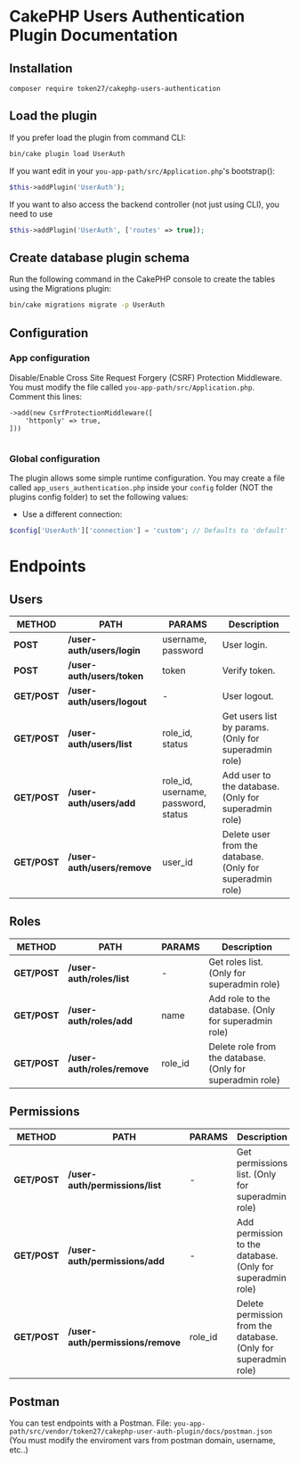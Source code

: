 # CakePHP Users Authentication Plugin Documentation


## Installation
```
composer require token27/cakephp-users-authentication
```

## Load the plugin
If you prefer load the plugin from command CLI:
```sh
bin/cake plugin load UserAuth
```

If you want edit in your `you-app-path/src/Application.php`'s bootstrap():
```php
$this->addPlugin('UserAuth');
```

If you want to also access the backend controller (not just using CLI), you need to use
```php
$this->addPlugin('UserAuth', ['routes' => true]);
```

## Create database plugin schema
Run the following command in the CakePHP console to create the tables using the Migrations plugin:
```sh
bin/cake migrations migrate -p UserAuth
```

## Configuration

### App configuration
Disable/Enable Cross Site Request Forgery (CSRF) Protection Middleware.
You must modify the file called `you-app-path/src/Application.php`.
Comment this lines:
```
->add(new CsrfProtectionMiddleware([
    'httponly' => true,
]))
    
```

### Global configuration
The plugin allows some simple runtime configuration.
You may create a file called `app_users_authentication.php` inside your `config` folder (NOT the plugins config folder) to set the following values:

- Use a different connection:

```php
$config['UserAuth']['connection'] = 'custom'; // Defaults to 'default'
```


# Endpoints

## Users
| METHOD | PATH | PARAMS | Description |
| --- | ------ | -------- | --- |
| **POST** | **/user-auth/users/login** | username, password | User login. |
| **POST** | **/user-auth/users/token** | token | Verify token. |
| **GET/POST** | **/user-auth/users/logout** | - | User logout. |
| **GET/POST** | **/user-auth/users/list** | role_id, status | Get users list by params. (Only for superadmin role) |
| **GET/POST** | **/user-auth/users/add** | role_id, username, password, status | Add user to the database. (Only for superadmin role) |
| **GET/POST** | **/user-auth/users/remove** | user_id | Delete user from the database. (Only for superadmin role) |

## Roles
| METHOD | PATH | PARAMS | Description |
| --- | ------ | -------- | --- |
| **GET/POST** | **/user-auth/roles/list** | - | Get roles list. (Only for superadmin role) |
| **GET/POST** | **/user-auth/roles/add** | name | Add role to the database. (Only for superadmin role) |
| **GET/POST** | **/user-auth/roles/remove** | role_id | Delete role from the database. (Only for superadmin role) |

## Permissions
| METHOD | PATH | PARAMS | Description |
| --- | ------ | -------- | --- |
| **GET/POST** | **/user-auth/permissions/list** | - | Get permissions list. (Only for superadmin role) |
| **GET/POST** | **/user-auth/permissions/add** | - | Add permission to the database. (Only for superadmin role) |
| **GET/POST** | **/user-auth/permissions/remove** | role_id | Delete permission from the database. (Only for superadmin role) |

## Postman
You can test endpoints with a Postman.
File: `you-app-path/src/vendor/token27/cakephp-user-auth-plugin/docs/postman.json`
(You must modify the enviroment vars from postman domain, username, etc..)